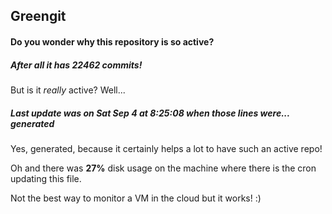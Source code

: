 ## Greengit

#### Do you wonder why this repository is so active?

##### After all it has 22462 commits!

But is it *really* active? Well...

##### Last update was on Sat Sep 4 at 8:25:08 when those lines were... generated

Yes, generated, because it certainly helps a lot to have such an active repo!

Oh and there was **27%** disk usage on the machine
where there is the cron updating this file.

Not the best way to monitor a VM in the cloud but it works! :)
